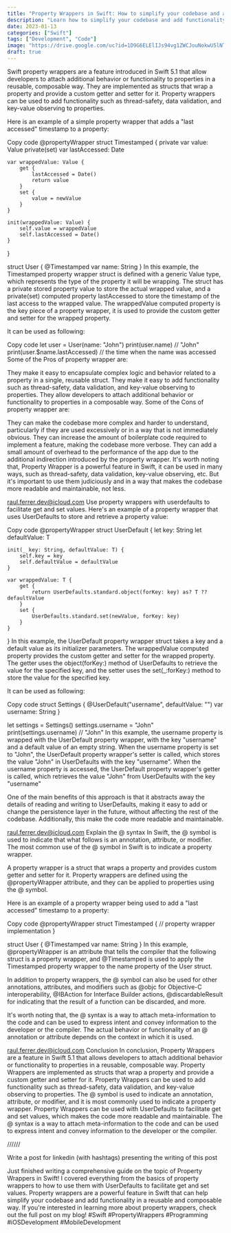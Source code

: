 ```yaml
---
title: "Property Wrappers in Swift: How to simplify your codebase and add functionality"
description: "Learn how to simplify your codebase and add functionality using Property Wrappers in Swift. Explore the basics, how to use with UserDefaults, pros, and cons to make your codebase more readable and maintainable."
date: 2023-01-13
categories: ["Swift"]
tags: ["Development", "Code"]
image: "https://drive.google.com/uc?id=1D9G6ELElIJs94vg1ZWCJouNokwU5lNTo"
draft: true
---
```

Swift property wrappers are a feature introduced in Swift 5.1 that allow developers to attach additional behavior or functionality to properties in a reusable, composable way. They are implemented as structs that wrap a property and provide a custom getter and setter for it. Property wrappers can be used to add functionality such as thread-safety, data validation, and key-value observing to properties.

Here is an example of a simple property wrapper that adds a "last accessed" timestamp to a property:

Copy code
@propertyWrapper
struct Timestamped<Value> {
    private var value: Value
    private(set) var lastAccessed: Date

    var wrappedValue: Value {
        get {
            lastAccessed = Date()
            return value
        }
        set {
            value = newValue
        }
    }

    init(wrappedValue: Value) {
        self.value = wrappedValue
        self.lastAccessed = Date()
    }
}

struct User {
    @Timestamped var name: String
}
In this example, the Timestamped property wrapper struct is defined with a generic Value type, which represents the type of the property it will be wrapping. The struct has a private stored property value to store the actual wrapped value, and a private(set) computed property lastAccessed to store the timestamp of the last access to the wrapped value. The wrappedValue computed property is the key piece of a property wrapper, it is used to provide the custom getter and setter for the wrapped property.

It can be used as following:

Copy code
let user = User(name: "John")
print(user.name)  // "John"
print(user.$name.lastAccessed)  // the time when the name was accessed
Some of the Pros of property wrapper are:

They make it easy to encapsulate complex logic and behavior related to a property in a single, reusable struct.
They make it easy to add functionality such as thread-safety, data validation, and key-value observing to properties.
They allow developers to attach additional behavior or functionality to properties in a composable way.
Some of the Cons of property wrapper are:

They can make the codebase more complex and harder to understand, particularly if they are used excessively or in a way that is not immediately obvious.
They can increase the amount of boilerplate code required to implement a feature, making the codebase more verbose.
They can add a small amount of overhead to the performance of the app due to the additional indirection introduced by the property wrapper.
It's worth noting that, Property Wrapper is a powerful feature in Swift, it can be used in many ways, such as thread-safety, data validation, key-value observing, etc. But it's important to use them judiciously and in a way that makes the codebase more readable and maintainable, not less.




raul.ferrer.dev@icloud.com
Use property wrappers with userdefaults to facilitate get and set values.
Here's an example of a property wrapper that uses UserDefaults to store and retrieve a property value:

Copy code
@propertyWrapper
struct UserDefault<T> {
    let key: String
    let defaultValue: T

    init(_ key: String, defaultValue: T) {
        self.key = key
        self.defaultValue = defaultValue
    }

    var wrappedValue: T {
        get {
            return UserDefaults.standard.object(forKey: key) as? T ?? defaultValue
        }
        set {
            UserDefaults.standard.set(newValue, forKey: key)
        }
    }
}
In this example, the UserDefault property wrapper struct takes a key and a default value as its initializer parameters. The wrappedValue computed property provides the custom getter and setter for the wrapped property. The getter uses the object(forKey:) method of UserDefaults to retrieve the value for the specified key, and the setter uses the set(_:forKey:) method to store the value for the specified key.

It can be used as following:

Copy code
struct Settings {
    @UserDefault("username", defaultValue: "")
    var username: String
}

let settings = Settings()
settings.username = "John"
print(settings.username)  // "John"
In this example, the username property is wrapped with the UserDefault property wrapper, with the key "username" and a default value of an empty string. When the username property is set to "John", the UserDefault property wrapper's setter is called, which stores the value "John" in UserDefaults with the key "username". When the username property is accessed, the UserDefault property wrapper's getter is called, which retrieves the value "John" from UserDefaults with the key "username"

One of the main benefits of this approach is that it abstracts away the details of reading and writing to UserDefaults, making it easy to add or change the persistence layer in the future, without affecting the rest of the codebase. Additionally, this make the code more readable and maintainable.




raul.ferrer.dev@icloud.com
Explain the @ syntax 
In Swift, the @ symbol is used to indicate that what follows is an annotation, attribute, or modifier. The most common use of the @ symbol in Swift is to indicate a property wrapper.

A property wrapper is a struct that wraps a property and provides custom getter and setter for it. Property wrappers are defined using the @propertyWrapper attribute, and they can be applied to properties using the @ symbol.

Here is an example of a property wrapper being used to add a "last accessed" timestamp to a property:

Copy code
@propertyWrapper
struct Timestamped<Value> {
    // property wrapper implementation
}

struct User {
    @Timestamped var name: String
}
In this example, @propertyWrapper is an attribute that tells the compiler that the following struct is a property wrapper, and @Timestamped is used to apply the Timestamped property wrapper to the name property of the User struct.

In addition to property wrappers, the @ symbol can also be used for other annotations, attributes, and modifiers such as @objc for Objective-C interoperability, @IBAction for Interface Builder actions, @discardableResult for indicating that the result of a function can be discarded, and more.

It's worth noting that, the @ syntax is a way to attach meta-information to the code and can be used to express intent and convey information to the developer or the compiler. The actual behavior or functionality of an @ annotation or attribute depends on the context in which it is used.




raul.ferrer.dev@icloud.com
Conclusion
In conclusion, Property Wrappers are a feature in Swift 5.1 that allows developers to attach additional behavior or functionality to properties in a reusable, composable way. Property Wrappers are implemented as structs that wrap a property and provide a custom getter and setter for it. Property Wrappers can be used to add functionality such as thread-safety, data validation, and key-value observing to properties. The @ symbol is used to indicate an annotation, attribute, or modifier, and it is most commonly used to indicate a property wrapper. Property Wrappers can be used with UserDefaults to facilitate get and set values, which makes the code more readable and maintainable. The @ syntax is a way to attach meta-information to the code and can be used to express intent and convey information to the developer or the compiler.








//////


Write a post for linkedin (with hashtags) presenting the writing of this post

Just finished writing a comprehensive guide on the topic of Property Wrappers in Swift! I covered everything from the basics of property wrappers to how to use them with UserDefaults to facilitate get and set values. Property wrappers are a powerful feature in Swift that can help simplify your codebase and add functionality in a reusable and composable way. If you're interested in learning more about property wrappers, check out the full post on my blog! #Swift #PropertyWrappers #Programming #iOSDevelopment #MobileDevelopment